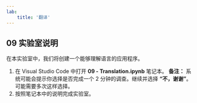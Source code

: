 ```yaml
---
lab:
    title: '翻译'
---
```


## 09 实验室说明
在本实验室中，我们将创建一个能够理解语言的应用程序。 

1.  在 Visual Studio Code 中打开 **09 - Translation.ipynb** 笔记本。 
    **备注：** 系统可能会提示你选择是否完成一个 2 分钟的调查。继续并选择 **“不，谢谢”**。可能需要多次这样选择。
2.  按照笔记本中的说明完成实验室。
